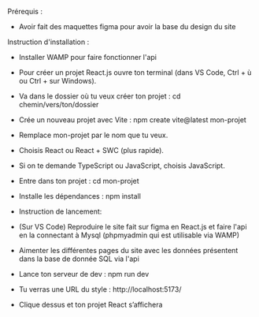 Prérequis :
- Avoir fait des maquettes figma pour avoir la base du design du site

Instruction d'installation :
- Installer WAMP pour faire fonctionner l'api
- Pour créer un projet React.js ouvre ton terminal (dans VS Code, Ctrl + ù ou Ctrl + sur Windows).
- Va dans le dossier où tu veux créer ton projet :
cd chemin/vers/ton/dossier
- Crée un nouveau projet avec Vite :
npm create vite@latest mon-projet
- Remplace mon-projet par le nom que tu veux.
- Choisis React ou React + SWC (plus rapide).
- Si on te demande TypeScript ou JavaScript, choisis JavaScript.
- Entre dans ton projet :
cd mon-projet
- Installe les dépendances :
npm install

- Instruction de lancement:
- (Sur VS Code) Reproduire le site fait sur figma en React.js et faire l'api en la connectant à Mysql (phpmyadmin qui est utilisable via WAMP)
- Aimenter les différentes pages du site avec les données présentent dans la base de donnée SQL via l'api
- Lance ton serveur de dev :
npm run dev
- Tu verras une URL du style :
http://localhost:5173/
- Clique dessus et ton projet React s’affichera

